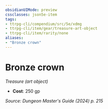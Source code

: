 ```yaml
---
obsidianUIMode: preview
cssclasses: json5e-item
tags:
- ttrpg-cli/compendium/src/5e/xdmg
- ttrpg-cli/item/gear/treasure-art-object
- ttrpg-cli/item/rarity/none
aliases: 
- "Bronze crown"
---
```

# Bronze crown
*Treasure (art object)*  

- **Cost**: 250 gp

*Source: Dungeon Master's Guide (2024) p. 215*